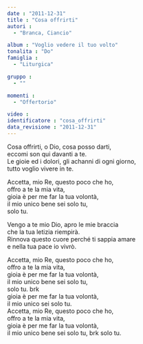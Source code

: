 ```yaml
---
date : "2011-12-31"
title : "Cosa offrirti"
autori : 
  - "Branca, Ciancio"

album : "Voglio vedere il tuo volto"
tonalita : "Do"
famiglia : 
  - "Liturgica"

gruppo : 
  - ""

momenti : 
  - "Offertorio"

video : 
identificatore : "cosa_offrirti"
data_revisione : "2011-12-31"
---
```

  
  
  
  
  
  
  
  
  
  
Cosa offrirti, o Dio, cosa posso darti,  
eccomi son qui davanti a te.      
Le gioie ed i dolori, gli achanni di ogni giorno,  
tutto voglio vivere in te.    
  
  
  
Accetta, mio Re, questo poco che ho,  
offro a te la mia vita,    
gioia è per me far la tua volontà,  
il mio unico bene sei solo tu,   
solo tu.          
  
  
  
  
Vengo a te mio Dio, apro le mie braccia  
che la tua letizia riempirà.  
Rinnova questo cuore perché ti sappia amare  
e nella tua pace io vivrò.  
  
  
  
Accetta, mio Re, questo poco che ho,  
offro a te la mia vita,    
gioia è per me far la tua volontà,  
il mio unico bene sei solo tu,   
solo tu. brk          
gioia è per me far la tua volontà,  
il mio unico  sei solo tu.    
Accetta, mio Re, questo poco che ho,  
offro a te la mia vita,    
gioia è per me far la tua volontà,  
il mio unico bene sei solo tu, brk solo tu.        
  
  
  
  
